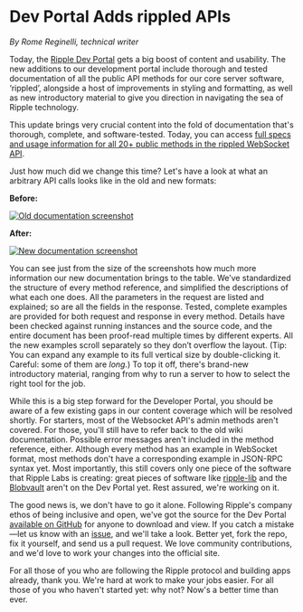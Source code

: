 # Dev Portal Adds rippled APIs

_By Rome Reginelli, technical writer_

Today, the [Ripple Dev Portal](https://developers.ripple.com/) gets a big boost of content and usability. The new additions to our development portal include thorough and tested documentation of all the public API methods for our core server software, ‘rippled’, alongside a host of improvements in styling and formatting, as well as new introductory material to give you direction in navigating the sea of Ripple technology.

This update brings very crucial content into the fold of documentation that's thorough, complete, and software-tested. Today, you can access [full specs and usage information for all 20+ public methods in the rippled WebSocket API](https://developers.ripple.com/rippled-api.html).

<!-- BREAK -->

Just how much did we change this time? Let's have a look at what an arbitrary API calls looks like in the old and new formats:

**Before:**

[![Old documentation screenshot](https://cdn.ripple.com/wp-content/uploads/2014/08/Screen-Shot-2014-08-01-at-2.45.28-PM.png)](https://cdn.ripple.com/wp-content/uploads/2014/08/Screen-Shot-2014-08-01-at-2.45.28-PM.png)


**After:**

[![New documentation screenshot](https://cdn.ripple.com/wp-content/uploads/2014/08/Screen-Shot-2014-08-01-at-2.47.50-PM1.png)](https://cdn.ripple.com/wp-content/uploads/2014/08/Screen-Shot-2014-08-01-at-2.47.50-PM1.png)


You can see just from the size of the screenshots how much more information our new documentation brings to the table. We’ve standardized the structure of every method reference, and simplified the descriptions of what each one does. All the parameters in the request are listed and explained; so are all the fields in the response. Tested, complete examples are provided for both request and response in every method. Details have been checked against running instances and the source code, and the entire document has been proof-read multiple times by different experts. All the new examples scroll separately so they don’t overflow the layout. (Tip: You can expand any example to its full vertical size by double-clicking it. Careful: some of them are <i>long.</i>) To top it off, there's brand-new introductory material, ranging from why to run a server to how to select the right tool for the job.

While this is a big step forward for the Developer Portal, you should be aware of a few existing gaps in our content coverage which will be resolved shortly. For starters, most of the Websocket API's admin methods aren't covered. For those, you'll still have to refer back to the old wiki documentation. Possible error messages aren't included in the method reference, either. Although every method has an example in WebSocket format, most methods don't have a corresponding example in JSON-RPC syntax yet. Most importantly, this still covers only one piece of the software that Ripple Labs is creating: great pieces of software like [ripple-lib](https://github.com/ripple/ripple-lib) and the [Blobvault](https://github.com/ripple/ripple-blobvault) aren't on the Dev Portal yet. Rest assured, we're working on it.

The good news is, we don't have to go it alone. Following Ripple's company ethos of being inclusive and open, we've got the source for the Dev Portal [available on GitHub](https://github.com/ripple/ripple-dev-portal) for anyone to download and view. If you catch a mistake—let us know with an [issue](https://github.com/ripple/ripple-dev-portal/issues), and we'll take a look. Better yet, fork the repo, fix it yourself, and send us a pull request. We love community contributions, and we'd love to work your changes into the official site.

For all those of you who are following the Ripple protocol and building apps already, thank you. We're hard at work to make your jobs easier. For all those of you who haven't started yet: why not? Now's a better time than ever.